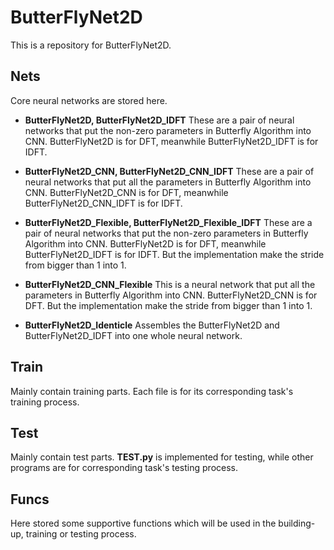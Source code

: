 # ButterFlyNet2D
This is a repository for ButterFlyNet2D.

## Nets

Core neural networks are stored here.

- **ButterFlyNet2D, ButterFlyNet2D_IDFT**
These are a pair of neural networks that put the non-zero parameters in Butterfly Algorithm into CNN. ButterFlyNet2D is for DFT, meanwhile ButterFlyNet2D_IDFT is for IDFT.  

- **ButterFlyNet2D_CNN, ButterFlyNet2D_CNN_IDFT**
These are a pair of neural networks that put all the parameters in Butterfly Algorithm into CNN. ButterFlyNet2D_CNN is for DFT, meanwhile ButterFlyNet2D_CNN_IDFT is for IDFT.

- **ButterFlyNet2D_Flexible, ButterFlyNet2D_Flexible_IDFT**
These are a pair of neural networks that put the non-zero parameters in Butterfly Algorithm into CNN. ButterFlyNet2D is for DFT, meanwhile ButterFlyNet2D_IDFT is for IDFT. But the implementation make the stride from bigger than 1 into 1.

- **ButterFlyNet2D_CNN_Flexible**
This is a neural network that put all the parameters in Butterfly Algorithm into CNN. ButterFlyNet2D_CNN is for DFT. But the implementation make the stride from bigger than 1 into 1.

- **ButterFlyNet2D_Identicle**
  Assembles the ButterFlyNet2D and ButterFlyNet2D_IDFT into one whole neural network.

## Train
Mainly contain training parts. Each file is for its corresponding task's training process.

## Test
Mainly contain test parts. **TEST.py** is implemented for testing, while other programs are for corresponding task's testing process.

## Funcs

Here stored some supportive functions which will be used in the building-up, training or testing process.
